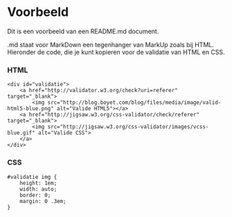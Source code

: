 # Voorbeeld

Dit is een voorbeeld van een README.md document.

.md staat voor MarkDown een tegenhanger van MarkUp zoals bij HTML.
Hieronder de code, die je kunt kopieren voor de validatie van HTML en CSS.

### HTML

```
<div id="validatie">
    <a href="http://validator.w3.org/check?uri=referer" target="_blank">
        <img src="http://blog.boyet.com/blog/files/media/image/valid-html5-blue.png" alt="Valide HTML5"></a>
    <a href="http://jigsaw.w3.org/css-validator/check/referer" target="_blank">
        <img src="http://jigsaw.w3.org/css-validator/images/vcss-blue.gif" alt="Valide CSS">
    </a>
</div>
```

### CSS

```
#validatie img {
    height: 1em;
    width: auto;
    border: 0;
    margin: 0 .3em;
}
```
